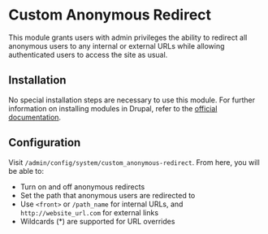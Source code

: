 # Custom Anonymous Redirect

This module grants users with admin privileges the ability to redirect all anonymous users to any internal or external URLs while allowing authenticated users to access the site as usual.

## Installation

No special installation steps are necessary to use this module. For further information on installing modules in Drupal, refer to the [official documentation](https://www.drupal.org/docs/extending-drupal/installing-modules).

## Configuration

Visit `/admin/config/system/custom_anonymous-redirect`. From here, you will be able to:

- Turn on and off anonymous redirects
- Set the path that anonymous users are redirected to
- Use `<front>` or `/path_name` for internal URLs, and `http://website_url.com` for external links
- Wildcards (*) are supported for URL overrides
